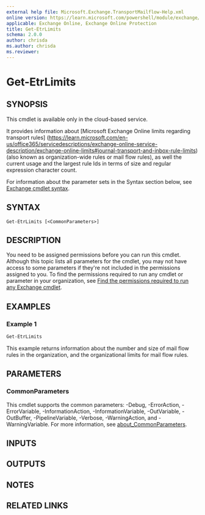 ```yaml
---
external help file: Microsoft.Exchange.TransportMailflow-Help.xml
online version: https://learn.microsoft.com/powershell/module/exchange/get-etrlimits
applicable: Exchange Online, Exchange Online Protection
title: Get-EtrLimits
schema: 2.0.0
author: chrisda
ms.author: chrisda
ms.reviewer:
---
```



# Get-EtrLimits

## SYNOPSIS
This cmdlet is available only in the cloud-based service. 

It provides information about [Microsoft Exchange Online limits regarding transport rules] (https://learn.microsoft.com/en-us/office365/servicedescriptions/exchange-online-service-description/exchange-online-limits#journal-transport-and-inbox-rule-limits)(also known as organization-wide rules or mail flow rules), as well the current usage and the largest rule Ids in terms of size and regular expression character count. 

For information about the parameter sets in the Syntax section below, see [Exchange cmdlet syntax](https://learn.microsoft.com/powershell/exchange/exchange-cmdlet-syntax).

## SYNTAX

```
Get-EtrLimits [<CommonParameters>]
```

## DESCRIPTION
You need to be assigned permissions before you can run this cmdlet. Although this topic lists all parameters for the cmdlet, you may not have access to some parameters if they're not included in the permissions assigned to you. To find the permissions required to run any cmdlet or parameter in your organization, see [Find the permissions required to run any Exchange cmdlet](https://learn.microsoft.com/powershell/exchange/find-exchange-cmdlet-permissions).

## EXAMPLES

### Example 1
```powershell
Get-EtrLimits
```

This example returns information about the number and size of mail flow rules in the organization, and the organizational limits for mail flow rules.

## PARAMETERS

### CommonParameters
This cmdlet supports the common parameters: -Debug, -ErrorAction, -ErrorVariable, -InformationAction, -InformationVariable, -OutVariable, -OutBuffer, -PipelineVariable, -Verbose, -WarningAction, and -WarningVariable. For more information, see [about_CommonParameters](https://go.microsoft.com/fwlink/p/?LinkID=113216).

## INPUTS

## OUTPUTS

## NOTES

## RELATED LINKS
